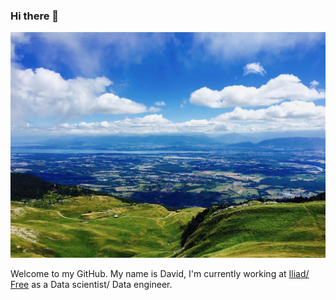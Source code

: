 ### Hi there 👋

<!-- ![Photo](Landscape.jpeg) -->

<p align="center">
  <img src="Landscape.jpeg" width="600" title="hover text">
</p>

Welcome to my GitHub. My name is David,  I'm currently working at [Iliad/ Free](https://www.iliad.fr) as a Data scientist/ Data engineer.

<!--
**Daviddlhy/Daviddlhy** is a ✨ _special_ ✨ repository because its `README.md` (this file) appears on your GitHub profile.

Here are some ideas to get you started:

- 🔭 I’m currently working on ...
- 🌱 I’m currently learning ...
- 👯 I’m looking to collaborate on ...
- 🤔 I’m looking for help with ...
- 💬 Ask me about ...
- 📫 How to reach me: ...
- 😄 Pronouns: ...
- ⚡ Fun fact: ...
-->

